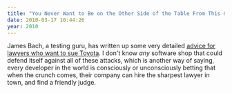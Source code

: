 ```yaml
---
title: "You Never Want to Be on the Other Side of the Table From This Guy"
date: 2010-03-17 10:44:26
year: 2010
---
```

James Bach, a testing guru, has written up some very detailed <a href="http://www.satisfice.com/blog/archives/420">advice for lawyers who want to sue Toyota</a>. I don't know <em>any</em> software shop that could defend itself against all of these attacks, which is another way of saying, every developer in the world is consciously or unconsciously betting that when the crunch comes, their company can hire the sharpest lawyer in town, and find a friendly judge.

